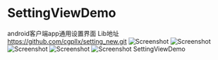 SettingViewDemo
===============
android客户端app通用设置界面
Lib地址   https://github.com/cgpllx/setting_new.git
<img src="https://github.com/cgpllx/SettingViewDemo/blob/master/setimage/device-2014-11-29-133049.png" alt="Screenshot" style="max-width:100%;">
<img src="https://github.com/cgpllx/SettingViewDemo/blob/master/setimage/device-2014-11-29-133112.png" alt="Screenshot" style="max-width:100%;">
<img src="https://github.com/cgpllx/SettingViewDemo/blob/master/setimage/device-2014-11-29-133122.png" alt="Screenshot" style="max-width:100%;">
<img src="https://github.com/cgpllx/SettingViewDemo/blob/master/setimage/device-2014-11-29-133133.png" alt="Screenshot" style="max-width:100%;">
<img src="https://github.com/cgpllx/SettingViewDemo/blob/master/setimage/device-2014-11-29-134102.png" alt="Screenshot" style="max-width:100%;">
SettingViewDemo
   